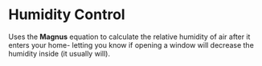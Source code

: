 # Humidity Control

Uses the **Magnus** equation to calculate the relative humidity of air after it enters your home- letting you know if opening a window will decrease the humidity inside (it usually will).
